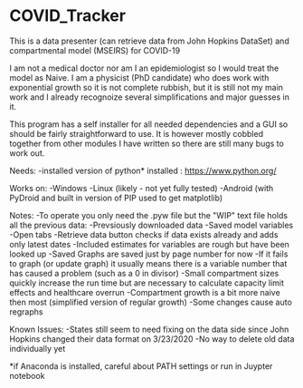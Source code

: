 # COVID_Tracker
This is a data presenter (can retrieve data from John Hopkins DataSet) and compartmental model (MSEIRS) for COVID-19

I am not a medical doctor nor am I an epidemiologist so I would treat the model as Naive. 
I am a physicist (PhD candidate) who does work with exponential growth so it is not complete rubbish,
but it is still not my main work and I already recognoize several simplifications and major guesses in it.

This program has a self installer for all needed dependencies and a GUI so should be fairly straightforward to use.
It is however mostly cobbled together from other modules I have written so there are still many bugs to work out.

Needs:
-installed version of python* installed : https://www.python.org/ 

Works on:
-Windows
-Linux   (likely - not yet fully tested)
-Android (with PyDroid and built in version of PIP used to get matplotlib)

Notes:
-To operate you only need the .pyw file but the "WIP" text file holds all the previous data:
  -Prevsiously downloaded data
  -Saved model variables 
  -Open tabs
-Retrieve data button checks if data exists already and adds only latest dates
-Included estimates for variables are rough but have been looked up
-Saved Graphs are saved just by page number for now
-If it fails to graph (or update graph) it usually means there is a variable number that has caused a problem (such as a 0 in divisor)
-Small compartment sizes quickly increase the run time but are necessary to calculate capacity limit effects and healthcare overrun
-Compartment growth is a bit more naive then most (simplified version of regular growth)
-Some changes cause auto regraphs

Known Issues:
-States still seem to need fixing on the data side since John Hopkins changed their data format on 3/23/2020
-No way to delete old data individually yet



*if Anaconda is installed, careful about PATH settings or run in Juypter notebook
